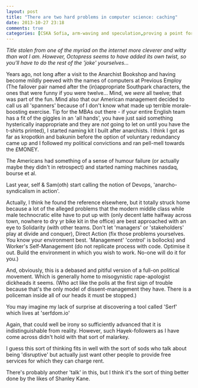 ```yaml
---
layout: post
title: "There are two hard problems in computer science: caching"
date: 2013-10-27 23:18
comments: true
categories: [CSKA Sofia, arm-waving and speculation,proving a point for spite]
---
```


_Title stolen from one of the myriad on the internet more cleverer and witty than wot I am. However, Octopress seems to
have added its own twist, so you'll have to do the rest of the 'joke' yourselves..._

Years ago, not long after a visit to the Anarchist Bookshop and having become mildly peeved with the names of computers at Previous Employ (The failover pair named after the (in)appropriate Southpark characters, the ones that were funny if you were twelve... Mind, we _were_ all twelve; that was part of the fun. Mind also that our American management decided to call us all 'spanners' because of I don't know what made up terrible morale-boosting exercise. Tip for the MBAs out there - if your entire English team has a fit of the giggles in an 'all hands', you have just said something hysterically inappropriate and they are _not_ going to let on until you have the t-shirts printed), I started naming kit I built after anarchists. I think I got as far as kropotkin and bakunin before the option of voluntary redundancy came up and I followed my political convictions and ran pell-mell towards the £MONEY.

The Americans had something of a sense of humour failure (or actually maybe they didn't in retrospect) and started naming machines nasdaq, bourse et al.

Last year, self & Sam(oth) start calling the notion of Devops, 'anarcho-syndicalism in action'.

Actually, I think he found the reference elsewhere, but it totally struck home because a lot of the alleged problems that the modern middle class while male technocratic elite have to put up with (only decent latte halfway across town, nowhere to dry yr bike kit in the office) are best approached with an eye to Solidarity (with other teams. Don't let 'managers' or 'stakeholders' play at divide and conquer), Direct Action (fix those problems yourselves. You know your environment best. 'Management' 'control' is bollocks) and Worker's Self-Management (do not replicate process with code. Optimise it out. Build the environment in which you wish to work. No-one will do it for you.)

And, obviously, this is a debased and pitiful version of a full-on political movement. Which is generally home to misogynistic rape-apologist dickheads it seems. (Who act like the polis at the first sign of trouble because that's the only model of dissent-management they have. There is a policeman inside all of our heads it must be stopped.)

You may imagine my lack of surprise at discovering a tool called 'Serf' which lives at 'serfdom.io'

Again, that could well be irony so sufficiently advanced that it is indistinguishable from reality. However, such
Hayek-followers as I have come across didn't hold with that sort of malarkey.

I guess this sort of thinking fits in well with the sort of sods who talk about being 'disruptive' but actually just want other people to provide free services for which they can charge rent.

There's probably another 'talk' in this, but I think it's the sort of thing better done by the likes of Shanley Kane. 


